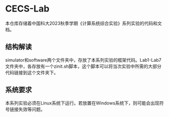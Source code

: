 # CECS-Lab
本仓库存储着中国科大2023秋季学期《计算系统综合实验》系列实验的代码和文档。
## 结构解读
simulator和software两个文件夹中，存放了本系列实验的框架代码。Lab1-Lab7文件夹中，各存放有一个zinit.sh脚本，这个脚本可以将当次实验中所需的大部分代码链接到这个文件夹下。
## 系统要求
本系列实验必须在Linux系统下运行。若放置在Windows系统下，则可能会出现符号链接失效等问题。
